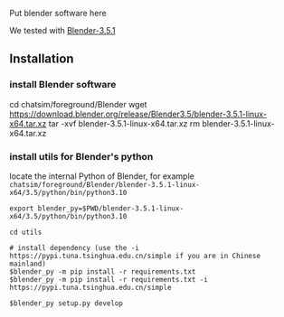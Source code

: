 Put blender software here

We tested with [Blender-3.5.1](https://download.blender.org/release/Blender3.5/blender-3.5.1-linux-x64.tar.xz)

## Installation

### install Blender software
cd chatsim/foreground/Blender
wget https://download.blender.org/release/Blender3.5/blender-3.5.1-linux-x64.tar.xz
tar -xvf blender-3.5.1-linux-x64.tar.xz
rm blender-3.5.1-linux-x64.tar.xz

### install utils for Blender's python
locate the internal Python of Blender, for example `chatsim/foreground/Blender/blender-3.5.1-linux-x64/3.5/python/bin/python3.10`

```
export blender_py=$PWD/blender-3.5.1-linux-x64/3.5/python/bin/python3.10

cd utils

# install dependency (use the -i https://pypi.tuna.tsinghua.edu.cn/simple if you are in Chinese mainland)
$blender_py -m pip install -r requirements.txt 
$blender_py -m pip install -r requirements.txt -i https://pypi.tuna.tsinghua.edu.cn/simple

$blender_py setup.py develop
```